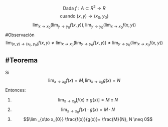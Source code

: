 $$\text{Dada }f: A \subset R^2 \to R$$
$$\text{ cuando } (x,y) \to (x_0 , y_0)$$
$$\lim_{x \to x_0} (\lim_{y \to y_0} f(x,y)),\lim_{y \to y_0} (\lim_{x \to x_0} f(x,y))$$
#Observación 
$$\lim_{(x,y) \to (x_0,y_0)} f(x,y) \neq \lim_{x \to x_0} (\lim_{y \to y_0} f(x,y)) \neq \lim_{y \to y_0} (\lim_{x \to x_0} f(x,y))$$

## #Teorema 

Si
$$\lim _{x\rightarrow x_{0}}f(x)=M,\lim _{x\rightarrow x_{0}}g\left( x\right) =N$$
Entonces:

1. $$\lim _{x\to x_{0}}[f(x) \pm g(x)]=M \pm N$$
2. $$\lim _{x\to x_{0}}f(x) \cdot g(x)=M \cdot N$$
3. $$\lim _{x\to x_{0}} \frac{f(x)}{g(x)}= \frac{M}{N}, N \neq 0$$
